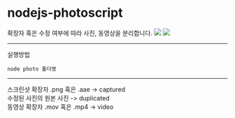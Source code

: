 # nodejs-photoscript
확장자 혹은 수정 여부에 따라 사진, 동영상을 분리합니다.
<img src="https://img1.daumcdn.net/thumb/R1280x0/?scode=mtistory2&fname=https%3A%2F%2Fblog.kakaocdn.net%2Fdn%2FbeQbsT%2Fbtq57GuK9aK%2F3CNaRdGLQ9pTEt5MSWKuD1%2Fimg.png" />
<img src="https://img1.daumcdn.net/thumb/R1280x0/?scode=mtistory2&fname=https%3A%2F%2Fblog.kakaocdn.net%2Fdn%2FnsqcS%2Fbtq54oVZjUu%2FSB9Otwmx1plUhBE5EhZMyK%2Fimg.png"/>

---
실행방법
```
node photo 폴더명
```

---
스크린샷 확장자 .png 혹은 .aae -> captured <br>
수정된 사진의 원본 사진 -> duplicated <br>
동영상 확장자 .mov 혹은 .mp4 -> video<br>
